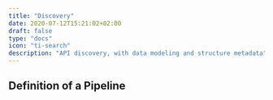 ```yaml
---
title: "Discovery"
date: 2020-07-12T15:21:02+02:00
draft: false
type: "docs"
icon: "ti-search"
description: "API discovery, with data modeling and structure metadata"
---
```


Definition of a Pipeline
---



